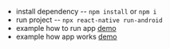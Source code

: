 - install dependency -- `npm install` or `npm i`
- run project -- `npx react-native run-android`
- example how to run app [demo](https://www.loom.com/share/00c257f05ec4499a9407f46d041ecc09)
- example how app works [demo](https://www.loom.com/share/6d37b4ac306f4698a4522f494a6c3a0d)
